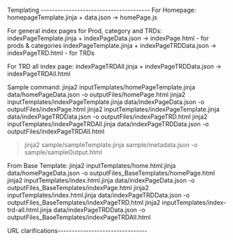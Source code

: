 Templating ---------------------------------------
For Homepage:
homepageTemplate.jinja + data.json -> homePage.js

For general index pages for Prod, category and TRDs:
indexPageTemplate.jinja + indexPageData.json -> indexPage.html - for prods & categories
indexPageTemplate.jinja + indexPageTRDData.json -> indexPageTRD.html - for TRDs

For TRD all index page:
indexPageTRDAll.jinja + indexPageTRDData.json -> indexPageTRDAll.html

Sample command:
jinja2 inputTemplates/homePageTemplate.jinja data/homePageData.json -o outputFiles/homePage.html
jinja2 inputTemplates/indexPageTemplate.jinja data/indexPageData.json -o outputFiles/indexPage.html
jinja2 inputTemplates/indexPageTemplate.jinja data/indexPageTRDData.json -o outputFiles/indexPageTRD.html
jinja2 inputTemplates/indexPageTRDAll.jinja data/indexPageTRDData.json -o outputFiles/indexPageTRDAll.html

> jinja2 sample/sampleTemplate.jinja sample/metadata.json -o sample/sampleOutput.html

From Base Template:
jinja2 inputTemplates/home.html.jinja data/homePageData.json -o outputFiles_BaseTemplates/homePage.html
jinja2 inputTemplates/index.html.jinja data/indexPageData.json -o outputFiles_BaseTemplates/indexPage.html
jinja2 inputTemplates/index.html.jinja data/indexPageTRDData.json -o outputFiles_BaseTemplates/indexPageTRD.html
jinja2 inputTemplates/index-trd-all.html.jinja data/indexPageTRDData.json -o outputFiles_BaseTemplates/indexPageTRDAll.html

URL clarifications--------------------------------
